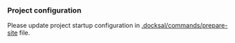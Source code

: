 ### Project configuration

Please update project startup configuration in [.docksal/commands/prepare-site]() file.
